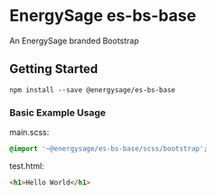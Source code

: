 # EnergySage es-bs-base

An EnergySage branded Bootstrap

## Getting Started

`npm install --save @energysage/es-bs-base`

### Basic Example Usage

main.scss:

```scss
@import '~@energysage/es-bs-base/scss/bootstrap';
```

test.html:

```html
<h1>Hello World</h1>
```
